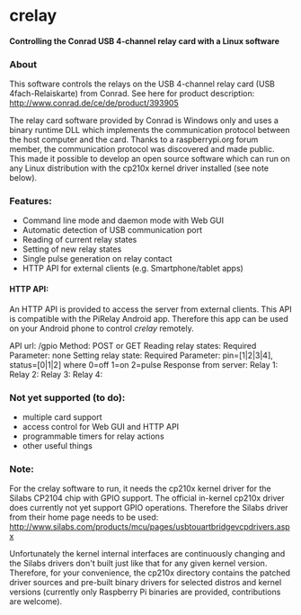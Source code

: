 # crelay
#### Controlling the Conrad USB 4-channel relay card with a Linux software

### About
This software controls the relays on the USB 4-channel relay card (USB 4fach-Relaiskarte) from Conrad. See here for product description: http://www.conrad.de/ce/de/product/393905

The relay card software provided by Conrad is Windows only and uses a binary runtime DLL which implements the communication protocol between the host computer and the card. Thanks to a raspberrypi.org forum member, the communication protocol was discovered and made public. This made it possible to develop an open source software which can run on any Linux distribution with the cp210x kernel driver installed (see note below).

### Features:
- Command line mode and daemon mode with Web GUI
- Automatic detection of USB communication port
- Reading of current relay states
- Setting of new relay states
- Single pulse generation on relay contact
- HTTP API for external clients (e.g. Smartphone/tablet apps)

#### HTTP API:
An HTTP API is provided to access the server from external clients. This API is compatible with the PiRelay Android app. Therefore this app can be used on your Android phone to control <i>crelay</i> remotely.

API url: <ip address>/gpio
Method: POST or GET
Reading relay states:
  Required Parameter: none
Setting relay state: 
  Required Parameter: pin=[1|2|3|4], status=[0|1|2] where 0=off 1=on 2=pulse
Response from server:
Relay 1:<status>
Relay 2:<status>
Relay 3:<status>
Relay 4:<status>

### Not yet supported (to do):
- multiple card support
- access control for Web GUI and HTTP API
- programmable timers for relay actions
- other useful things

### Note:
For the crelay software to run, it needs the cp210x kernel driver for the Silabs CP2104 chip with GPIO support. The official in-kernel cp210x driver does currently not yet support GPIO operations. Therefore the Silabs driver from their home page needs to be used:
http://www.silabs.com/products/mcu/pages/usbtouartbridgevcpdrivers.aspx

Unfortunately the kernel internal interfaces are continuously changing and the Silabs drivers don't built just like that for any given kernel version. Therefore, for your convenience, the cp210x directory contains the patched driver sources and pre-built binary drivers for selected distros and kernel versions (currently only Raspberry Pi binaries are provided, contributions are welcome).

